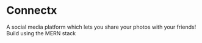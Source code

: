 # Connectx
A social media platform which lets you share your photos with your friends! Build using the MERN stack

